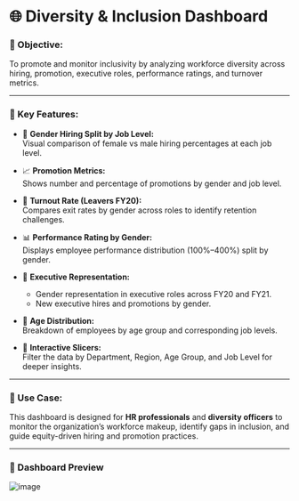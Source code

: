 # 🌐 Diversity & Inclusion Dashboard

### 🎯 Objective:
To promote and monitor inclusivity by analyzing workforce diversity across hiring, promotion, executive roles, performance ratings, and turnover metrics.

---

### 🔑 Key Features:

- 👥 **Gender Hiring Split by Job Level:**  
  Visual comparison of female vs male hiring percentages at each job level.

- 📈 **Promotion Metrics:**  
  Shows number and percentage of promotions by gender and job level.

- 🔁 **Turnout Rate (Leavers FY20):**  
  Compares exit rates by gender across roles to identify retention challenges.

- 📊 **Performance Rating by Gender:**  
  Displays employee performance distribution (100%–400%) split by gender.

- 🎯 **Executive Representation:**  
  - Gender representation in executive roles across FY20 and FY21.  
  - New executive hires and promotions by gender.

- 🧓 **Age Distribution:**  
  Breakdown of employees by age group and corresponding job levels.

- 📂 **Interactive Slicers:**  
  Filter the data by Department, Region, Age Group, and Job Level for deeper insights.

---

### 🧩 Use Case:
This dashboard is designed for **HR professionals** and **diversity officers** to monitor the organization’s workforce makeup, identify gaps in inclusion, and guide equity-driven hiring and promotion practices.

---

### 📸 Dashboard Preview
![image](https://github.com/user-attachments/assets/3756bc35-aa78-4466-8ff7-40deed3e532c)
